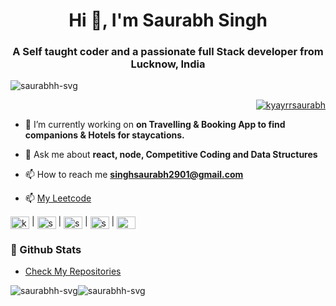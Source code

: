 <h1 align="center">Hi 👋, I'm Saurabh Singh</h1>
<h3 align="center">A Self taught coder and a passionate full Stack developer from Lucknow, India</h3>
<p align="left"> <img src="https://komarev.com/ghpvc/?username=saurabhh-svg&label=Profile%20views&color=0e75b6&style=flat" alt="saurabhh-svg" /> </p>

<p align="right"> <a href="https://twitter.com/kyayrrsaurabh" target="blank"><img src="https://img.shields.io/twitter/follow/kyayrrsaurabh?logo=twitter&style=for-the-badge"   alt="kyayrrsaurabh" /></a> </p>

- 🔭 I’m currently working on **on Travelling & Booking App to find companions & Hotels for staycations.**

- 💬 Ask me about **react, node, Competitive Coding and Data Structures**

- 📫 How to reach me **singhsaurabh2901@gmail.com**

- 📫 <a href="https://leetcode.com/Saurabhh__/" target="blank">My Leetcode</a>

<a href="https://twitter.com/kyayrrsaurabh" target="blank"><img align="center" src="https://raw.githubusercontent.com/rahuldkjain/github-profile-readme-generator/master/src/images/icons/Social/twitter.svg" alt="kyayrrsaurabh" height="20" width="30" /></a>  |   <a href="https://linkedin.com/in/saurabh-singh-82287a201" target="blank"><img align="center" src="https://raw.githubusercontent.com/rahuldkjain/github-profile-readme-generator/master/src/images/icons/Social/linked-in-alt.svg" alt="saurabh-singh-82287a201" height="20" width="30" /></a>  |   <a href="https://instagram.com/saurabhh.__" target="blank"><img align="center" src="https://raw.githubusercontent.com/rahuldkjain/github-profile-readme-generator/master/src/images/icons/Social/instagram.svg" alt="saurabhh.__" height="20" width="30" /></a>  |   <a href="https://codeforces.com/profile/saurabhh02" target="blank"><img align="center" src="https://raw.githubusercontent.com/rahuldkjain/github-profile-readme-generator/master/src/images/icons/Social/codeforces.svg" alt="saurabhh02" height="20" width="30" /></a>  |   <a href="https://discord.gg/Hisoka#0206" target="blank"><img align="center" src="https://raw.githubusercontent.com/rahuldkjain/github-profile-readme-generator/master/src/images/icons/Social/discord.svg" alt="Hisoka#0206" height="20" width="30" /></a>

### 🎯 Github Stats

- [Check My Repositories](https://github.com/saurabhh-svg?tab=repositories)
<p> <img filter src="https://github-readme-stats.vercel.app/api/top-langs?username=saurabhh-svg&show_icons=true&locale=en&layout=compact&theme=gotham" alt="saurabhh-svg" /><img src="https://github-readme-stats.vercel.app/api?username=saurabhh-svg&show_icons=true&locale=en&theme=gotham" alt="saurabhh-svg"  /> </p>
